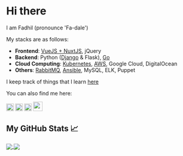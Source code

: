 
# Hi there

I am Fadhil (pronounce 'Fa-dale')

My stacks are as follows:
* **Frontend**: [VueJS + NuxtJS](https://fadhil-blog.dev/tags/vue-js), jQuery
* **Backend**: Python ([Django](https://fadhil-blog.dev/tags/django) & Flask), [Go](https://fadhil-blog.dev/tags/golang)
* **Cloud Computing**: [Kubernetes](https://fadhil-blog.dev/tags/kubernetes), [AWS](https://verify.acloud.guru/4A968CDFC398), Google Cloud, DigitalOcean
* **Others**: [RabbitMQ](https://fadhil-blog.dev/tags/message-queue), [Ansible](https://verify.acloud.guru/EE90B7C9B544), MySQL, ELK, Puppet

I keep track of things that I learn [here](https://github.com/sdil/learning)

You can also find me here:

[<img src='https://cdn.jsdelivr.net/npm/simple-icons@3.0.1/icons/linkedin.svg' alt='linkedin' height='20'>](https://www.linkedin.com/in/fadhilyaacob/) [<img src='https://cdn.jsdelivr.net/npm/simple-icons@3.0.1/icons/twitter.svg' alt='twitter' height='20'>](https://twitter.com/@sdil) [<img src='https://cdn.jsdelivr.net/npm/simple-icons@3.0.1/icons/icloud.svg' alt='website' height='20'>](https://fadhil-blog.dev) [<img src='https://cdn.jsdelivr.net/npm/simple-icons@3.0.1/icons/medium.svg' alt='website' height='25'>](https://medium.com/@fadhilyaacob)

## My GitHub Stats &#x1f4c8;

<a href="https://github.com/sdil/sdil">
  <img align="center" src="https://github-readme-stats.vercel.app/api/top-langs/?username=sdil&hide=html,css" />
</a>
<a href="https://github.com/sdil/sdil">
  <img align="center" src="https://github-readme-stats.vercel.app/api?username=sdil&show_icons=true&line_height=27&count_private=true" />
</a>
